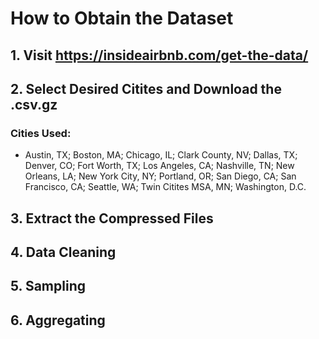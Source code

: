 # How to Obtain the Dataset

## 1. Visit https://insideairbnb.com/get-the-data/

## 2. Select Desired Citites and Download the .csv.gz

### Cities Used:
- Austin, TX; Boston, MA; Chicago, IL; Clark County, NV; Dallas, TX; Denver, CO; Fort Worth, TX; Los Angeles, CA; Nashville, TN; New Orleans, LA; New York City, NY; Portland, OR; San Diego, CA; San Francisco, CA; Seattle, WA; Twin Citites MSA, MN; Washington, D.C.

## 3. Extract the Compressed Files

## 4. Data Cleaning

## 5. Sampling

## 6. Aggregating
